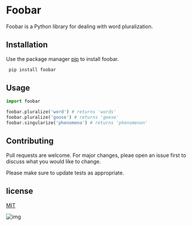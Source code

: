 # Foobar
Foobar is a Python library for dealing with word pluralization.

## Installation
Use the package manager [pip](https://pip.pypa.io/en/stable/) to install foobar.

```sh
 pip install foobar
```
## Usage
```python
import foobar

foobar.pluralize('word') # returns 'words'
foobar.pluralize('goose') # returns 'geese'
foobar.singularize('phenomena') # returns 'phenomenon'
```

## Contributing
Pull requests are welcome. For major changes, pleae open an issue first to discuss what you would like to change.

Please make sure to update tests as appropriate.

## license 
[MIT](https://choosealicense.com/licenses/mit/)

![img](https://user-images.githubusercontent.com/58308004/110252809-db3a1600-7f8f-11eb-8f71-ee16fa737dd7.png)

